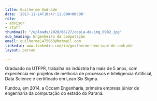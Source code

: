 ```yaml
---
title: Guilherme Andrade
date: '2017-11-14T10:47:11.000+00:00'
role:
- advisor
- staff
thumbnail: "/uploads/2020/08/27/copia-de-img_0982.jpg"
sub_heading: Engenheiro da computação
email: guilherme1475963@hotmail.com
linkedin: www.linkedin.com/in/guilherme-henrique-de-andrade
layout: person

---
```

Graduado na UTFPR, trabalha na indústria há mais de 5 anos, com experiência em projetos de melhoria de processos e Inteligencia Artificial, Data Science e certificado em Lean Six Sigma. 

Fundou, em 2014, a Occam Engenharia, primeira empresa júnior de engenharia da computação do estado do Paraná.